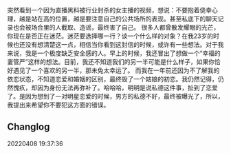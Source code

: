 突然看到一个因为直播黑料被行业封杀的女主播的视频，想说：不要抱着侥幸心理，越是站在高的位置，越是要注意自己的公共场所的表现。甚至私底下的聊天记录也会被场合里的人截取、造谣，最终害了自己。
很多人都曾散发耀眼的光芒，你现在是否正在迷茫。迷茫要选择哪一行？谈一个什么样的对象？在我23岁的时候也还没有想清楚这一点，相信当你看到这封信的时候，或许有一些想法。对于我来说，我是一个极度缺乏安全感的人。早上的时候，我还冒出了想做一个“幸福的妻管严”这样的想法。目前，我还不知道我们的另一半可能是什么样子，如果你恰好遇见了一个喜欢的另一半，那未免太幸运了。
而我在一年前还因为不了解我的依恋状态，不知道恋爱和婚姻的区别，最终毁了一个姑娘的初恋。我仍然记得，仍然愧疚，却因为身份无法再弥补了。哈哈哈，明明是说私德这件事，扯到了恋爱了。是因为想到了一对明星恋爱的时候，男方的私德不好，最终被曝光了，所以，我提出来希望你不要犯这方面的错误。

## Changlog
20220408 19:37:36
